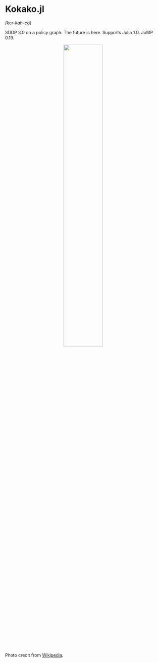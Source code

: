 # Kokako.jl
*\[kor-kah-co\]*

SDDP 3.0 on a policy graph. The future is here. Supports Julia 1.0. JuMP 0.19.

<p align="center">
  <img width="50%" src="https://upload.wikimedia.org/wikipedia/commons/a/a2/K%C5%8Dkako.jpg">
</p>

Photo credit from [Wikipedia](https://en.wikipedia.org/wiki/K%c5%8dkako#/media/File:K%C5%8Dkako.jpg).

